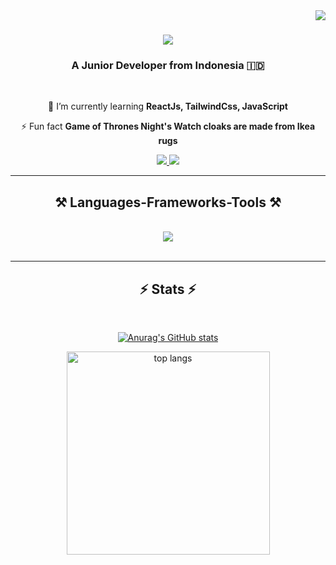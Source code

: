<img align="right" src="https://visitor-badge.laobi.icu/badge?page_id=anggananda.anggananda" />

<h1 align="center">
    <img src="https://readme-typing-svg.herokuapp.com/?font=Righteous&size=35&center=true&vCenter=true&width=500&height=70&duration=4000&lines=Hi+There!+👋;+I'm+Dwi+Angga!;" />
</h1>

<h3 align="center">A  Junior Developer from Indonesia 🇮🇩</h3>

<br/>

<div align="center">
 
 🌱 I’m currently learning **ReactJs, TailwindCss, JavaScript**

⚡ Fun fact **Game of Thrones Night's Watch cloaks are made from Ikea rugs**

 </div>
 
<div align="center"> 
  <a href="mailto:anggadek857@gmail.com">
    <img src="https://img.shields.io/badge/Gmail-333333?style=for-the-badge&logo=gmail&logoColor=red" />
  </a>
  <a href="https://dwianggaportfolio.vercel.app/" target="_blank">
     <img src="https://img.shields.io/badge/Portfolio-FF5722?style=for-the-badge&logo=todoist&logoColor=white" target="_blank" /> <!-- sqlite, safari, google-chrome are other good icon options -->
  </a>
</div>

 <hr/>
 
<h2 align="center">⚒️ Languages-Frameworks-Tools ⚒️</h2>
<br/>
<div align="center">
    <img src="https://skillicons.dev/icons?i=html,css,javascript,tailwind,react,mongodb,mysql,nodejs,vscode,github,git" />
</div>

<br/>

<hr/>
<h2 align="center">⚡ Stats ⚡</h2>
<br>

<div align="center">
    
[![Anurag's GitHub stats](https://github-readme-stats.vercel.app/api?username=anggananda)](https://github.com/anuraghazra/github-readme-stats)

<img width=325 align="center" src="https://github-readme-stats-salesp07.vercel.app/api/top-langs/?username=anggananda&hide=HTML&langs_count=8&layout=compact&theme=react&border_radius=10&size_weight=0.5&count_weight=0.5&exclude_repo=github-readme-stats" alt="top langs" />
    
</div>

<br/>
